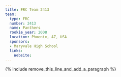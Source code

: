 ```yaml
---
title: FRC Team 2413
team:
  type: FRC
  number: 2413
  name: Panthers
  rookie_year: 2008
  location: Phoenix, AZ, USA
  sponsors:
  - Maryvale High School
  links:
    Website:
---
```


{% include remove_this_line_and_add_a_paragraph %}
